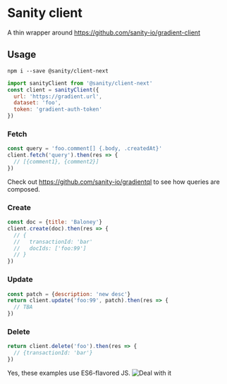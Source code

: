 # Sanity client

A thin wrapper around https://github.com/sanity-io/gradient-client


## Usage

`npm i --save @sanity/client-next`

```js
import sanityClient from '@sanity/client-next'
const client = sanityClient({
  url: 'https://gradient.url',
  dataset: 'foo',
  token: 'gradient-auth-token'
})
```

### Fetch
```js
const query = 'foo.comment[] {.body, .createdAt}'
client.fetch('query').then(res => {
  // [{comment1}, {comment2}]
})
```
Check out https://github.com/sanity-io/gradientql to see how queries are composed.


### Create
```js
const doc = {title: 'Baloney'}
client.create(doc).then(res => {
  // {
  //   transactionId: 'bar'
  //   docIds: ['foo:99']
  // }
})
```

### Update
```js
const patch = {description: 'new desc'}
return client.update('foo:99', patch).then(res => {
  // TBA
})
```

### Delete
```js
return client.delete('foo').then(res => {
  // {transactionId: 'bar'}
})
```

Yes, these examples use ES6-flavored JS.
![Deal with it](http://i.imgur.com/ZGxjoYC.gif)
